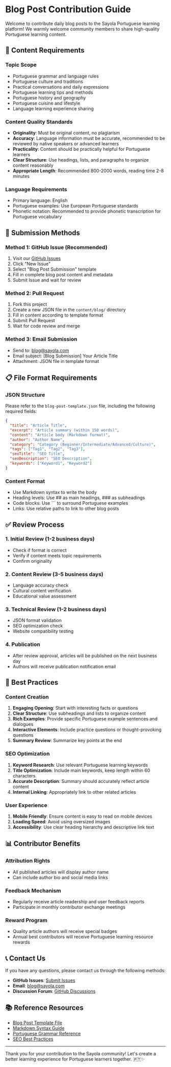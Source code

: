 # Blog Post Contribution Guide

Welcome to contribute daily blog posts to the Sayola Portuguese learning platform! We warmly welcome community members to share high-quality Portuguese learning content.

## 📝 Content Requirements

### Topic Scope
- Portuguese grammar and language rules
- Portuguese culture and traditions
- Practical conversations and daily expressions
- Portuguese learning tips and methods
- Portuguese history and geography
- Portuguese cuisine and lifestyle
- Language learning experience sharing

### Content Quality Standards
- **Originality**: Must be original content, no plagiarism
- **Accuracy**: Language information must be accurate, recommended to be reviewed by native speakers or advanced learners
- **Practicality**: Content should be practically helpful for Portuguese learners
- **Clear Structure**: Use headings, lists, and paragraphs to organize content reasonably
- **Appropriate Length**: Recommended 800-2000 words, reading time 2-8 minutes

### Language Requirements
- Primary language: English
- Portuguese examples: Use European Portuguese standards
- Phonetic notation: Recommended to provide phonetic transcription for Portuguese vocabulary

## 🚀 Submission Methods

### Method 1: GitHub Issue (Recommended)
1. Visit our [GitHub Issues](https://github.com/your-username/sayola/issues)
2. Click "New Issue"
3. Select "Blog Post Submission" template
4. Fill in complete blog post content and metadata
5. Submit Issue and wait for review

### Method 2: Pull Request
1. Fork this project
2. Create a new JSON file in the `content/blog/` directory
3. Fill in content according to template format
4. Submit Pull Request
5. Wait for code review and merge

### Method 3: Email Submission
- Send to: blog@sayola.com
- Email subject: [Blog Submission] Your Article Title
- Attachment: JSON file in template format

## 📋 File Format Requirements

### JSON Structure
Please refer to the `blog-post-template.json` file, including the following required fields:

```json
{
  "title": "Article Title",
  "excerpt": "Article summary (within 150 words)",
  "content": "Article body (Markdown format)",
  "author": "Author Name",
  "category": "Category (Beginner/Intermediate/Advanced/Culture)",
  "tags": ["Tag1", "Tag2", "Tag3"],
  "seoTitle": "SEO Title",
  "seoDescription": "SEO Description",
  "keywords": ["Keyword1", "Keyword2"]
}
```

### Content Format
- Use Markdown syntax to write the body
- Heading levels: Use ## as main headings, ### as subheadings
- Code blocks: Use ``` to surround Portuguese examples
- Links: Use relative paths to link to other blog posts

## ✅ Review Process

### 1. Initial Review (1-2 business days)
- Check if format is correct
- Verify if content meets topic requirements
- Confirm originality

### 2. Content Review (3-5 business days)
- Language accuracy check
- Cultural content verification
- Educational value assessment

### 3. Technical Review (1-2 business days)
- JSON format validation
- SEO optimization check
- Website compatibility testing

### 4. Publication
- After review approval, articles will be published on the next business day
- Authors will receive publication notification email

## 🎯 Best Practices

### Content Creation
1. **Engaging Opening**: Start with interesting facts or questions
2. **Clear Structure**: Use subheadings and lists to organize content
3. **Rich Examples**: Provide specific Portuguese example sentences and dialogues
4. **Interactive Elements**: Include practice questions or thought-provoking questions
5. **Summary Review**: Summarize key points at the end

### SEO Optimization
1. **Keyword Research**: Use relevant Portuguese learning keywords
2. **Title Optimization**: Include main keywords, keep length within 60 characters
3. **Accurate Description**: Summary should accurately reflect article content
4. **Internal Linking**: Appropriately link to other related articles

### User Experience
1. **Mobile Friendly**: Ensure content is easy to read on mobile devices
2. **Loading Speed**: Avoid using oversized images
3. **Accessibility**: Use clear heading hierarchy and descriptive link text

## 📊 Contributor Benefits

### Attribution Rights
- All published articles will display author name
- Can include author bio and social media links

### Feedback Mechanism
- Regularly receive article readership and user feedback reports
- Participate in monthly contributor exchange meetings

### Reward Program
- Quality article authors will receive special badges
- Annual best contributors will receive Portuguese learning resource rewards

## 📞 Contact Us

If you have any questions, please contact us through the following methods:

- **GitHub Issues**: [Submit Issues](https://github.com/your-username/sayola/issues)
- **Email**: blog@sayola.com
- **Discussion Forum**: [GitHub Discussions](https://github.com/your-username/sayola/discussions)

## 📚 Reference Resources

- [Blog Post Template File](./blog-post-template.json)
- [Markdown Syntax Guide](https://www.markdownguide.org/)
- [Portuguese Grammar Reference](https://www.conjugacao.com.br/)
- [SEO Best Practices](https://developers.google.com/search/docs)

---

Thank you for your contribution to the Sayola community! Let's create a better learning experience for Portuguese learners together. 🇵🇹✨